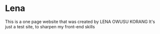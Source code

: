 # Lena
This is a one page website that was created by LENA OWUSU KORANG 
It's just a test site, to sharpen my front-end skills 

